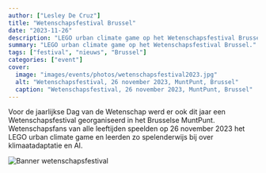 ```yaml
---
author: ["Lesley De Cruz"]
title: "Wetenschapsfestival Brussel"
date: "2023-11-26"
description: "LEGO urban climate game op het Wetenschapsfestival Brussel."
summary: "LEGO urban climate game op het Wetenschapsfestival Brussel."
tags: ["festival", "nieuws", "Brussel"]
categories: ["event"]
cover:
  image: "images/events/photos/wetenschapsfestival2023.jpg"
  alt: "Wetenschapsfestival, 26 november 2023, MuntPunt, Brussel"
  caption: "Wetenschapsfestival, 26 november 2023, MuntPunt, Brussel"
---
```


Voor de jaarlijkse Dag van de Wetenschap werd er ook dit jaar een Wetenschapsfestival georganiseerd in het Brusselse MuntPunt. Wetenschapsfans van alle leeftijden speelden op 26 november 2023 het LEGO urban climate game en leerden zo spelenderwijs bij over klimaatadaptatie en AI.

![Banner wetenschapsfestival](images/events/logo-wetenschapsfestival.jpg)
